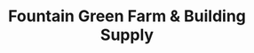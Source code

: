 ---
title: "Fountain Green Farm & Building Supply"
url: /churchville/fountain-green-farm-und-building-supply/
shop: Landwirtschaftlich
---